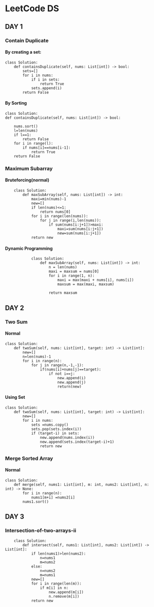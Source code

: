 # LeetCode DS

## DAY 1

### Contain Duplicate

#### By creating a set:

    class Solution:
        def containsDuplicate(self, nums: List[int]) -> bool:
            sets=[]
            for i in nums:
                if i in sets:
                    return True
                sets.append(i)
            return False
            
#### By Sorting
    
    class Solution:
    def containsDuplicate(self, nums: List[int]) -> bool:
        
        nums.sort()
        l=len(nums)
        if l==1:
            return False
        for i in range(l):
            if nums[i]==nums[i-1]:
                return True
        return False
        
### Maximum Subarray

#### Bruteforcing(normal)

        class Solution:
            def maxSubArray(self, nums: List[int]) -> int:
                maxi=min(nums)-1
                new=[]
                if len(nums)<=1:
                    return nums[0]
                for i in range(len(nums)):
                    for j in range(i,len(nums)):
                        if sum(nums[i:j+1])>maxi:
                            maxi=sum(nums[i:j+1])
                            new=sum(nums[i:j+1])
                return new
        
#### Dynamic Programming
                
                class Solution:
                    def maxSubArray(self, nums: List[int]) -> int:
                        n = len(nums)
                        maxi = maxsum = nums[0]
                        for i in range(1, n):
                            maxi = max(maxi + nums[i], nums[i])
                            maxsum = max(maxi, maxsum)

                        return maxsum
## DAY 2

### Two Sum

#### Normal 

    class Solution:
        def twoSum(self, nums: List[int], target: int) -> List[int]:
            new=[]
            n=len(nums)-1
            for i in range(n):
                for j in range(n,-1,-1):
                    if(nums[i]+nums[j]==target):
                        if not i==j:
                            new.append(i)
                            new.append(j)
                            return(new)

#### Using Set

    class Solution:
        def twoSum(self, nums: List[int], target: int) -> List[int]:
            new=[]
            for i in nums:
                sets =nums.copy()
                sets.pop(sets.index(i))
                if (target-i) in sets:
                    new.append(nums.index(i))
                    new.append(sets.index(target-i)+1)
                    return new

### Merge Sorted Array

#### Normal

    class Solution:
        def merge(self, nums1: List[int], m: int, nums2: List[int], n: int) -> None:
            for i in range(n):
                nums1[m+i] =nums2[i]
            nums1.sort()

## DAY 3

### Intersection-of-two-arrays-ii

        class Solution:
            def intersect(self, nums1: List[int], nums2: List[int]) -> List[int]:
                if len(nums1)>len(nums2):
                    n=nums1
                    m=nums2
                else:
                    n=nums2
                    m=nums1
                new=[]
                for i in range(len(m)):
                    if m[i] in n:
                        new.append(m[i])
                        n.remove(m[i])
                return new 
